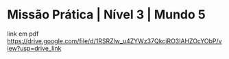 # Missão Prática | Nível 3 | Mundo 5

 link em pdf
 https://drive.google.com/file/d/1RSRZlw_u4ZYWz37QkcjRO3IAHZOcYObP/view?usp=drive_link
